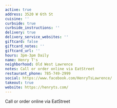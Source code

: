 ```yaml
---
active: true
address: 3520 W 6th St
cuisine: ''
curbside: true
curbside_instructions: ''
delivery: true
delivery_service_websites: ''
giftcard: false
giftcard_notes: ''
giftcard_url: ''
hours: 3pm-3pm Daily
name: Henry T's
neighborhood: Old West Lawrence
notes: Call or order online via EatStreet
restaurant_phone: 785-749-2999
social: https://www.facebook.com/HenryTsLawrence/
takeout: true
website: https://henryts.com/
---
```


Call or order online via EatStreet